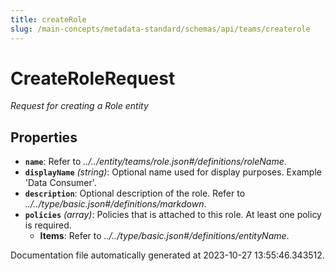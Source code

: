 ```yaml
---
title: createRole
slug: /main-concepts/metadata-standard/schemas/api/teams/createrole
---
```


# CreateRoleRequest

*Request for creating a Role entity*

## Properties

- **`name`**: Refer to *../../entity/teams/role.json#/definitions/roleName*.
- **`displayName`** *(string)*: Optional name used for display purposes. Example 'Data Consumer'.
- **`description`**: Optional description of the role. Refer to *../../type/basic.json#/definitions/markdown*.
- **`policies`** *(array)*: Policies that is attached to this role. At least one policy is required.
  - **Items**: Refer to *../../type/basic.json#/definitions/entityName*.


Documentation file automatically generated at 2023-10-27 13:55:46.343512.
